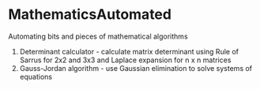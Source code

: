 # MathematicsAutomated
Automating bits and pieces of mathematical algorithms

1) Determinant calculator - calculate matrix determinant using Rule of Sarrus for 2x2 and 3x3 and Laplace expansion for n x n matrices
2) Gauss-Jordan algorithm - use Gaussian elimination to solve systems of equations
